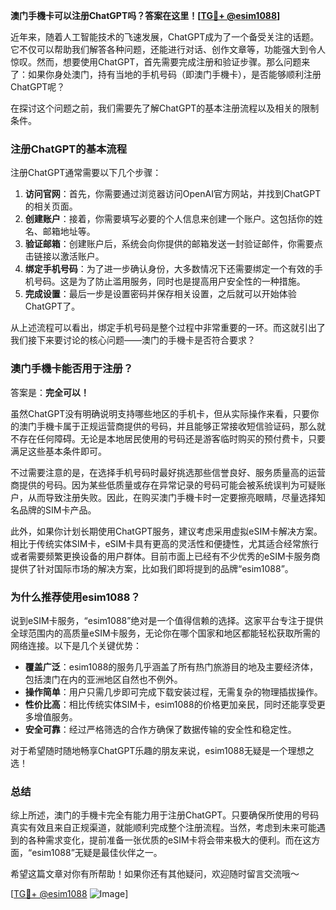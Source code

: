 **澳门手機卡可以注册ChatGPT吗？答案在这里！[[TG💪+ @esim1088](https://t.me/s/esim1088)]**

近年来，随着人工智能技术的飞速发展，ChatGPT成为了一个备受关注的话题。它不仅可以帮助我们解答各种问题，还能进行对话、创作文章等，功能强大到令人惊叹。然而，想要使用ChatGPT，首先需要完成注册和验证步骤。那么问题来了：如果你身处澳门，持有当地的手机号码（即澳门手機卡），是否能够顺利注册ChatGPT呢？

在探讨这个问题之前，我们需要先了解ChatGPT的基本注册流程以及相关的限制条件。

### 注册ChatGPT的基本流程

注册ChatGPT通常需要以下几个步骤：

1. **访问官网**：首先，你需要通过浏览器访问OpenAI官方网站，并找到ChatGPT的相关页面。
2. **创建账户**：接着，你需要填写必要的个人信息来创建一个账户。这包括你的姓名、邮箱地址等。
3. **验证邮箱**：创建账户后，系统会向你提供的邮箱发送一封验证邮件，你需要点击链接以激活账户。
4. **绑定手机号码**：为了进一步确认身份，大多数情况下还需要绑定一个有效的手机号码。这是为了防止滥用服务，同时也是提高用户安全性的一种措施。
5. **完成设置**：最后一步是设置密码并保存相关设置，之后就可以开始体验ChatGPT了。

从上述流程可以看出，绑定手机号码是整个过程中非常重要的一环。而这就引出了我们接下来要讨论的核心问题——澳门的手機卡是否符合要求？

### 澳门手機卡能否用于注册？

答案是：**完全可以！** 

虽然ChatGPT没有明确说明支持哪些地区的手机卡，但从实际操作来看，只要你的澳门手機卡属于正规运营商提供的号码，并且能够正常接收短信验证码，那么就不存在任何障碍。无论是本地居民使用的号码还是游客临时购买的预付费卡，只要满足这些基本条件即可。

不过需要注意的是，在选择手机号码时最好挑选那些信誉良好、服务质量高的运营商提供的号码。因为某些低质量或存在异常记录的号码可能会被系统误判为可疑账户，从而导致注册失败。因此，在购买澳门手機卡时一定要擦亮眼睛，尽量选择知名品牌的SIM卡产品。

此外，如果你计划长期使用ChatGPT服务，建议考虑采用虚拟eSIM卡解决方案。相比于传统实体SIM卡，eSIM卡具有更高的灵活性和便捷性，尤其适合经常旅行或者需要频繁更换设备的用户群体。目前市面上已经有不少优秀的eSIM卡服务商提供了针对国际市场的解决方案，比如我们即将提到的品牌“esim1088”。

### 为什么推荐使用esim1088？

说到eSIM卡服务，“esim1088”绝对是一个值得信赖的选择。这家平台专注于提供全球范围内的高质量eSIM卡服务，无论你在哪个国家和地区都能轻松获取所需的网络连接。以下是几个关键优势：

- **覆盖广泛**：esim1088的服务几乎涵盖了所有热门旅游目的地及主要经济体，包括澳门在内的亚洲地区自然也不例外。
- **操作简单**：用户只需几步即可完成下载安装过程，无需复杂的物理插拔操作。
- **性价比高**：相比传统实体SIM卡，esim1088的价格更加亲民，同时还能享受更多增值服务。
- **安全可靠**：经过严格筛选的合作方确保了数据传输的安全性和稳定性。

对于希望随时随地畅享ChatGPT乐趣的朋友来说，esim1088无疑是一个理想之选！

### 总结

综上所述，澳门的手機卡完全有能力用于注册ChatGPT。只要确保所使用的号码真实有效且来自正规渠道，就能顺利完成整个注册流程。当然，考虑到未来可能遇到的各种需求变化，提前准备一张优质的eSIM卡将会带来极大的便利。而在这方面，“esim1088”无疑是最佳伙伴之一。

希望这篇文章对你有所帮助！如果你还有其他疑问，欢迎随时留言交流哦～ 

[[TG💪+ @esim1088](https://t.me/s/esim1088) ![Image](https://i.postimg.cc/4NQfJmqS/Snipaste-2025-05-13-00-14-12.png)]